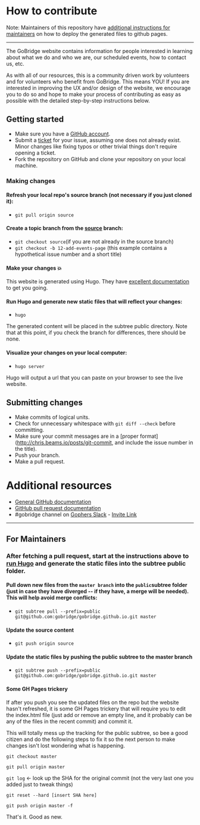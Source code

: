 # How to contribute

Note: Maintainers of this repository have [additional instructions for maintainers](#maintainers) on how to deploy the generated files to github pages.

----------
The GoBridge website contains information for people interested in learning about what we do and who we are, our scheduled events, how to contact us, etc.

As with all of our resources, this is a community driven work by volunteers and for volunteers who benefit from GoBridge. This means YOU! If you are interested in improving the UX and/or design of the website, we encourage you to do so and hope to make your process of contributing as easy as possible with the detailed step-by-step instructions below.

## Getting started

* Make sure you have a [GitHub account](https://github.com/signup/free).
* Submit a [ticket](https://github.com/gobridge/gobridge.github.io/issues) for your issue, assuming one does not already exist. Minor changes like fixing typos or other trivial things don't require opening a ticket.
* Fork the repository on GitHub and clone your repository on your local machine.

### Making changes

#### Refresh your local repo's source branch (not necessary if you just cloned it):

* ```git pull origin source```

#### Create a topic branch from the [source](https://github.com/gobridge/gobridge.github.io/tree/source) branch:

* ```git checkout source```(if you are not already in the source branch)
* ```git checkout -b 12-add-events-page``` (this example contains a hypothetical issue number and a short title)

#### Make your changes :boom:

This website is generated using Hugo. They have [excellent documentation](https://gohugo.io/overview/introduction/) to get you going.

####  <a name="runhugo"></a> Run Hugo and generate new static files that will reflect your changes:
* ```hugo ```

The generated content will be placed in the subtree public directory. Note that at this point, if you check the branch for differences, there should be none.

#### Visualize your changes on your local computer:
* ```hugo server```

Hugo will output a url that you can paste on your browser to see the live website.

## Submitting changes

* Make commits of logical units.
* Check for unnecessary whitespace with `git diff --check` before committing.
* Make sure your commit messages are in a [proper format](http://chris.beams.io/posts/git-commit, and include the issue number in the title).
* Push your branch.
* Make a pull request.

# Additional resources

* [General GitHub documentation](http://help.github.com/)
* [GitHub pull request documentation](http://help.github.com/send-pull-requests/)
* #gobridge channel on [Gophers Slack](https://gophers.slack.com/messages/gobridge) - [Invite Link](https://gophersinvite.herokuapp.com/)

---

## <a name="maintainers"></a> For Maintainers

### After fetching a pull request, start at the instructions above to [run Hugo](#runhugo) and generate the static files into the subtree public folder.

#### Pull down new files from the `master branch` into the `public`subtree folder (just in case they have diverged -- if they have, a merge will be needed). This will help avoid merge conflicts:
* ```git subtree pull --prefix=public git@github.com:gobridge/gobridge.github.io.git master```

#### Update the source content
* ```git push origin source```

#### Update the static files by pushing the public subtree to the master branch

* ```git subtree push --prefix=public git@github.com:gobridge/gobridge.github.io.git master```

#### Some GH Pages trickery

If after you push you see the updated files on the repo but the website hasn't refreshed, it is some GH Pages trickery that will require you to edit the index.html file (just add or remove an empty line, and it probably can be any of the files in the recent commit) and commit it.

This will totally mess up the tracking for the public subtree, so bee a good citizen and do the following steps to fix it so the next person to make changes isn't lost wondering what is happening.

```git checkout master```

```git pull origin master```

```git log``` <- look up the SHA for the original commit (not the very last one you added just to tweak things)

```git reset --hard [insert SHA here]```

```git push origin master -f```

That's it. Good as new.
